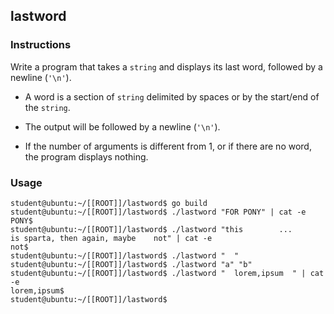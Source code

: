 ## lastword

### Instructions

Write a program that takes a `string` and displays its last word, followed by a newline (`'\n'`).

- A word is a section of `string` delimited by spaces or by the start/end of the `string`.

- The output will be followed by a newline (`'\n'`).

- If the number of arguments is different from 1, or if there are no word, the program displays nothing.

### Usage

```console
student@ubuntu:~/[[ROOT]]/lastword$ go build
student@ubuntu:~/[[ROOT]]/lastword$ ./lastword "FOR PONY" | cat -e
PONY$
student@ubuntu:~/[[ROOT]]/lastword$ ./lastword "this        ...       is sparta, then again, maybe    not" | cat -e
not$
student@ubuntu:~/[[ROOT]]/lastword$ ./lastword "  "
student@ubuntu:~/[[ROOT]]/lastword$ ./lastword "a" "b"
student@ubuntu:~/[[ROOT]]/lastword$ ./lastword "  lorem,ipsum  " | cat -e
lorem,ipsum$
student@ubuntu:~/[[ROOT]]/lastword$
```
